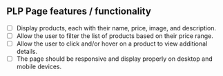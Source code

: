## PLP Page features / functionality
- [ ] Display products, each with their name, price, image, and description.
- [ ] Allow the user to filter the list of products based on their price range.
- [ ] Allow the user to click and/or hover on a product to view additional details.
- [ ] The page should be responsive and display properly on desktop and mobile
devices.